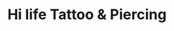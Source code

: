---
title: "Hi life Tattoo & Piercing"
url: /fresh-meadows/hi-life-tattoo-and-piercing/
shop: tattoo
---